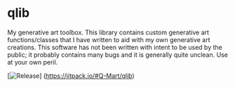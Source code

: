 # qlib

My generative art toolbox. This library contains custom generative art functions/classes that I have written
to aid with my own generative art creations. This software has not been written with intent to be used by the
public; it probably contains many bugs and it is generally quite unclean. Use at your own peril.

[![Release](https://jitpack.io/v/Q-Mart/qlib.svg)]
(https://jitpack.io/#Q-Mart/qlib)
